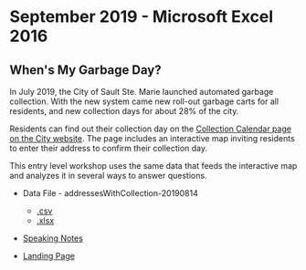 # September 2019 - Microsoft Excel 2016
## When's My Garbage Day?

In July 2019, the City of Sault Ste. Marie launched automated garbage collection.
With the new system came new roll-out garbage carts for all residents,
and new collection days for about 28% of the city.

Residents can find out their collection day on the
[Collection Calendar page on the City website](https://saultstemarie.ca/City-Hall/City-Departments/Public-Works-Engineering-Services/Public-Works/Waste-Management/Collection-Calendar.aspx).
The page includes an interactive map inviting residents to enter their address
to confirm their collection day.

This entry level workshop uses the same data that feeds the interactive map
and analyzes it in several ways to answer questions.

- Data File - addressesWithCollection-20190814
  - [.csv](addressesWithCollection-20190814.csv)
  - [.xlsx](addressesWithCollection-20190814.xlsx)

- [Speaking Notes](speakingNotes.md)

- [Landing Page](index.htm)
